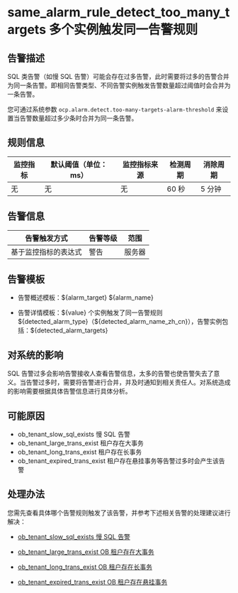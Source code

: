 same_alarm_rule_detect_too_many_targets 多个实例触发同一告警规则
=========================================================================

告警描述
-------------------------

SQL 类告警（如慢 SQL 告警）可能会存在过多告警，此时需要将过多的告警合并为同一条告警。即相同告警类型、不同告警实例触发告警数量超过阈值时会合并为一条告警。

您可通过系统参数 `ocp.alarm.detect.too-many-targets-alarm-threshold` 来设置当告警数量超过多少条时合并为同一条告警。

规则信息
-------------------------

| 监控指标 | 默认阈值（单位：ms） | 监控指标来源 | 检测周期 | 消除周期 |
|------|-------------|--------|------|------|
| 无    | 无           | 无      | 60 秒 | 5 分钟 |

告警信息
-------------------------

|   告警触发方式   | 告警等级 | 范围  |
|------------|------|-----|
| 基于监控指标的表达式 | 警告   | 服务器 |

告警模板
-------------------------

* 告警概述模板：\${alarm_target} \${alarm_name}

* 告警详情模板：\${value} 个实例触发了同一告警规则 \${detected_alarm_type}（\${detected_alarm_name_zh_cn}），告警实例包括：\${detected_alarm_targets}

对系统的影响
---------------------------

SQL 告警过多会影响告警接收人查看告警信息，太多的告警也使告警失去了意义。当告警过多时，需要将告警进行合并，并及时通知到相关责任人。对系统造成的影响需要根据具体告警信息进行具体分析。

可能原因
-------------------------

* ob_tenant_slow_sql_exists 慢 SQL 告警
* ob_tenant_large_trans_exist 租户存在大事务
* ob_tenant_long_trans_exist 租户存在长事务
* ob_tenant_expired_trans_exist 租户存在悬挂事务等告警过多时会产生该告警

处理办法
-------------------------

您需先查看具体哪个告警规则触发了该告警，并参考下述相关告警的处理建议进行解决：

* [ob_tenant_slow_sql_exists 慢 SQL 告警](../200.ob-alert/4500.ob_tenant_slow_sql_exists.md)

* [ob_tenant_large_trans_exist OB 租户存在大事务](../200.ob-alert/4600.ob_tenant_large_trans_exist.md)

* [ob_tenant_long_trans_exist OB 租户存在长事务](../200.ob-alert/5100.ob_tenant_long_trans_exist.md)

* [ob_tenant_expired_trans_exist OB 租户存在悬挂事务](../200.ob-alert/5000.ob_tenant_expired_trans_exist.md)
